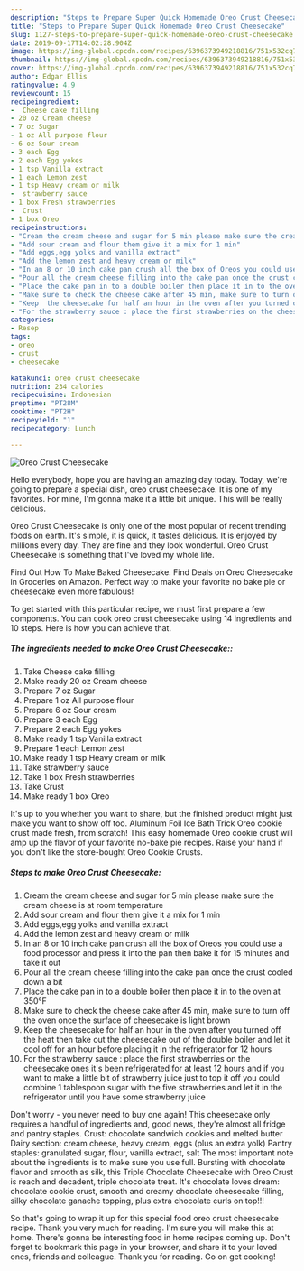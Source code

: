 ```yaml
---
description: "Steps to Prepare Super Quick Homemade Oreo Crust Cheesecake"
title: "Steps to Prepare Super Quick Homemade Oreo Crust Cheesecake"
slug: 1127-steps-to-prepare-super-quick-homemade-oreo-crust-cheesecake
date: 2019-09-17T14:02:28.904Z
image: https://img-global.cpcdn.com/recipes/6396373949218816/751x532cq70/oreo-crust-cheesecake-recipe-main-photo.jpg
thumbnail: https://img-global.cpcdn.com/recipes/6396373949218816/751x532cq70/oreo-crust-cheesecake-recipe-main-photo.jpg
cover: https://img-global.cpcdn.com/recipes/6396373949218816/751x532cq70/oreo-crust-cheesecake-recipe-main-photo.jpg
author: Edgar Ellis
ratingvalue: 4.9
reviewcount: 15
recipeingredient:
-  Cheese cake filling
- 20 oz Cream cheese
- 7 oz Sugar
- 1 oz All purpose flour
- 6 oz Sour cream
- 3 each Egg
- 2 each Egg yokes
- 1 tsp Vanilla extract
- 1 each Lemon zest
- 1 tsp Heavy cream or milk
-  strawberry sauce
- 1 box Fresh strawberries
-  Crust
- 1 box Oreo
recipeinstructions:
- "Cream the cream cheese and sugar for 5 min please make sure the cream cheese is at room temperature"
- "Add sour cream and flour them give it a mix for 1 min"
- "Add eggs,egg yolks and vanilla extract"
- "Add the lemon zest and heavy cream or milk"
- "In an 8 or 10 inch cake pan crush all the box of Oreos you could use a food processor and press it into the pan then bake it for 15 minutes and take it out"
- "Pour all the cream cheese filling into the cake pan once the crust cooled down a bit"
- "Place the cake pan in to a double boiler then place it in to the oven at 350°F"
- "Make sure to check the cheese cake after 45 min, make sure to turn off the oven once the surface of cheesecake is light brown"
- "Keep  the cheesecake for half an hour in the oven after you turned off the heat then take out the cheesecake out of the double boiler and let it cool off for an hour before placing it in  the refrigerator for 12 hours"
- "For the strawberry sauce : place the first strawberries on the cheesecake ones it&#39;s been refrigerated for at least 12 hours and if you want to make a little bit of strawberry juice just to top it off you could combine 1 tablespoon sugar with the five strawberries and let it in the refrigerator until you have some strawberry juice"
categories:
- Resep
tags:
- oreo
- crust
- cheesecake

katakunci: oreo crust cheesecake
nutrition: 234 calories
recipecuisine: Indonesian
preptime: "PT28M"
cooktime: "PT2H"
recipeyield: "1"
recipecategory: Lunch

---
```



![Oreo Crust Cheesecake](https://img-global.cpcdn.com/recipes/6396373949218816/751x532cq70/oreo-crust-cheesecake-recipe-main-photo.jpg)

Hello everybody, hope you are having an amazing day today. Today, we're going to prepare a special dish, oreo crust cheesecake. It is one of my favorites. For mine, I'm gonna make it a little bit unique. This will be really delicious.

Oreo Crust Cheesecake is only one of the most popular of recent trending foods on earth. It's simple, it is quick, it tastes delicious. It is enjoyed by millions every day. They are fine and they look wonderful. Oreo Crust Cheesecake is something that I've loved my whole life.

Find Out How To Make Baked Cheesecake. Find Deals on Oreo Cheesecake in Groceries on Amazon. Perfect way to make your favorite no bake pie or cheesecake even more fabulous!


To get started with this particular recipe, we must first prepare a few components. You can cook oreo crust cheesecake using 14 ingredients and 10 steps. Here is how you can achieve that.

##### The ingredients needed to make Oreo Crust Cheesecake::

1. Take  Cheese cake filling
1. Make ready 20 oz Cream cheese
1. Prepare 7 oz Sugar
1. Prepare 1 oz All purpose flour
1. Prepare 6 oz Sour cream
1. Prepare 3 each Egg
1. Prepare 2 each Egg yokes
1. Make ready 1 tsp Vanilla extract
1. Prepare 1 each Lemon zest
1. Make ready 1 tsp Heavy cream or milk
1. Take  strawberry sauce
1. Take 1 box Fresh strawberries
1. Take  Crust
1. Make ready 1 box Oreo


It&#39;s up to you whether you want to share, but the finished product might just make you want to show off too. Aluminum Foil Ice Bath Trick Oreo cookie crust made fresh, from scratch! This easy homemade Oreo cookie crust will amp up the flavor of your favorite no-bake pie recipes. Raise your hand if you don&#39;t like the store-bought Oreo Cookie Crusts. 

##### Steps to make Oreo Crust Cheesecake:

1. Cream the cream cheese and sugar for 5 min please make sure the cream cheese is at room temperature
1. Add sour cream and flour them give it a mix for 1 min
1. Add eggs,egg yolks and vanilla extract
1. Add the lemon zest and heavy cream or milk
1. In an 8 or 10 inch cake pan crush all the box of Oreos you could use a food processor and press it into the pan then bake it for 15 minutes and take it out
1. Pour all the cream cheese filling into the cake pan once the crust cooled down a bit
1. Place the cake pan in to a double boiler then place it in to the oven at 350°F
1. Make sure to check the cheese cake after 45 min, make sure to turn off the oven once the surface of cheesecake is light brown
1. Keep  the cheesecake for half an hour in the oven after you turned off the heat then take out the cheesecake out of the double boiler and let it cool off for an hour before placing it in  the refrigerator for 12 hours
1. For the strawberry sauce : place the first strawberries on the cheesecake ones it&#39;s been refrigerated for at least 12 hours and if you want to make a little bit of strawberry juice just to top it off you could combine 1 tablespoon sugar with the five strawberries and let it in the refrigerator until you have some strawberry juice


Don&#39;t worry - you never need to buy one again! This cheesecake only requires a handful of ingredients and, good news, they&#39;re almost all fridge and pantry staples. Crust: chocolate sandwich cookies and melted butter Dairy section: cream cheese, heavy cream, eggs (plus an extra yolk) Pantry staples: granulated sugar, flour, vanilla extract, salt The most important note about the ingredients is to make sure you use full. Bursting with chocolate flavor and smooth as silk, this Triple Chocolate Cheesecake with Oreo Crust is reach and decadent, triple chocolate treat. It&#39;s chocolate loves dream: chocolate cookie crust, smooth and creamy chocolate cheesecake filling, silky chocolate ganache topping, plus extra chocolate curls on top!!! 

So that's going to wrap it up for this special food oreo crust cheesecake recipe. Thank you very much for reading. I'm sure you will make this at home. There's gonna be interesting food in home recipes coming up. Don't forget to bookmark this page in your browser, and share it to your loved ones, friends and colleague. Thank you for reading. Go on get cooking!
